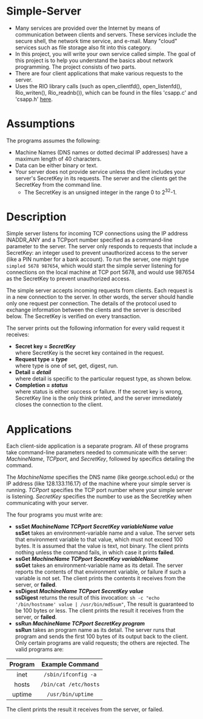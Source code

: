 # Simple-Server

- Many services are provided over the Internet by means of communication between clients and servers. These services include the secure shell, the network time service, and e-mail. Many "cloud" services such as file storage also fit into this category.  
- In this project, you will write your own service called simple. The goal of this project is to help you understand the basics about network programming. The project consists of two parts.  
- There are four client applications that make various requests to the server.  
- Uses the RIO library calls (such as open_clientfd(), open_listenfd(), Rio_writen(), Rio_readnb()), which can be found in the files 'csapp.c' and 'csapp.h' [here](http://csapp.cs.cmu.edu/public/code.html).

# Assumptions

The programs assumes the following:
- Machine Names (DNS names or dotted decimal IP addresses) have a maximum length of 40 characters.
- Data can be either binary or text.
- Your server does not provide service unless the client includes your server's SecretKey in its requests. The server and the clients get the SecretKey from the command line.  
  - The SecretKey is an unsigned integer in the range 0 to 2<sup>32</sup>-1.

# Description

Simple server listens for incoming TCP connections using the IP address INADDR_ANY and a TCPport number specified as a command-line parameter to the server. The server only responds to requests that include a SecretKey: an integer used to prevent unauthorized access to the server (like a PIN number for a bank account). To run the server, one might type `simpled 5678 987654`, which would start the simple server listening for connections on the local machine at TCP port 5678, and would use 987654 as the SecretKey to prevent unauthorized access.  

The simple server accepts incoming requests from clients. Each request is in a new connection to the server. In other words, the server should handle only one request per connection. The details of the protocol used to exchange information between the clients and the server is described below. The SecretKey is verified on every transaction.

The server prints out the following information for every valid request it receives:

- **Secret key = _SecretKey_**  
   where SecretKey is the secret key contained in the request.
- **Request type = _type_**  
   where type is one of set, get, digest, run.
- **Detail = _detail_**  
   where detail is specific to the particular request type, as shown below.
- **Completion = _status_**  
   where status is either success or failure.
If the secret key is wrong, SecretKey line is the only think printed, and the server immediately closes the connection to the client.

# Applications

Each client-side application is a separate program. All of these programs take command-line parameters needed to communicate with the server: _MachineName_, _TCPport_, and _SecretKey_, followed by specifics detailing the command.

The _MachineName_ specifies the DNS name (like george.school.edu) or the IP address (like 128.133.116.17) of the machine where your simple server is running. _TCPport_ specifies the TCP port number where your simple server is listening. _SecretKey_ specifies the number to use as the SecretKey when communicating with your server.

The four programs you must write are:
- **ssSet _MachineName TCPport SecretKey variableName value_**  
   **ssSet** takes an environment-variable name and a value. The server sets that environment variable to that value, which must not exceed 100 bytes. It is assumed that the value is text, not binary. The client prints nothing unless the command fails, in which case it prints **failed**.
- **ssGet _MachineName TCPport SecretKey variableName_**  
   **ssGet** takes an environment-variable name as its detail. The server reports the contents of that environment variable, or failure if such a variable is not set. The client prints the contents it receives from the server, or **failed**.
- **ssDigest _MachineName TCPport SecretKey value_**  
   **ssDigest** returns the result of this invocation: `sh -c "echo '/bin/hostname' value | /usr/bin/md5sum"`, The result is guaranteed to be 100 bytes or less. The client prints the result it receives from the server, or **failed**.
- **ssRun _MachineName TCPport SecretKey program_**  
   **ssRun** takes an program name as its detail. The server runs that program and sends the first 100 bytes of its output back to the client. Only certain programs are valid requests; the others are rejected. The valid programs are:  
<p align="center">  
  
| Program | Example Command |
| :---: | :---: |
| inet | `/sbin/ifconfig -a` |
| hosts | `/bin/cat /etc/hosts` |
| uptime | `/usr/bin/uptime` |
  
</p>  
   The client prints the result it receives from the server, or failed.
